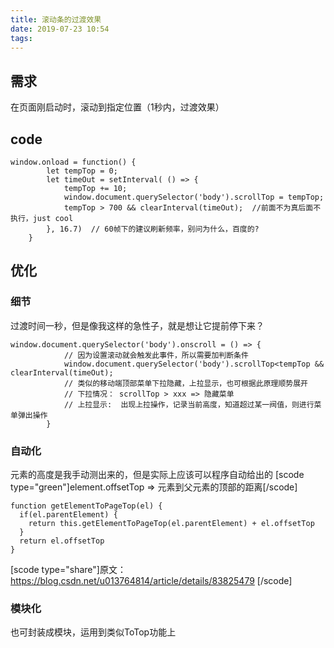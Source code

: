 ```yaml
---
title: 滚动条的过渡效果
date: 2019-07-23 10:54
tags:
---
```


## 需求

在页面刚启动时，滚动到指定位置（1秒内，过渡效果）

## code

```
window.onload = function() {
        let tempTop = 0;
        let timeOut = setInterval( () => {
            tempTop += 10;
            window.document.querySelector('body').scrollTop = tempTop;
            tempTop > 700 && clearInterval(timeOut);  //前面不为真后面不执行，just cool
        }, 16.7)  // 60帧下的建议刷新频率，别问为什么，百度的?
    }
```

## 优化

### 细节

过渡时间一秒，但是像我这样的急性子，就是想让它提前停下来？

```
window.document.querySelector('body').onscroll = () => {
            // 因为设置滚动就会触发此事件，所以需要加判断条件
            window.document.querySelector('body').scrollTop<tempTop && clearInterval(timeOut);
            // 类似的移动端顶部菜单下拉隐藏，上拉显示，也可根据此原理顺势展开
            // 下拉情况： scrollTop > xxx => 隐藏菜单
            // 上拉显示:  出现上拉操作，记录当前高度，知道超过某一阀值，则进行菜单弹出操作
        }
```

### 自动化

元素的高度是我手动测出来的，但是实际上应该可以程序自动给出的
[scode type="green"]element.offsetTop => 元素到父元素的顶部的距离[/scode]

```
function getElementToPageTop(el) {
  if(el.parentElement) {
    return this.getElementToPageTop(el.parentElement) + el.offsetTop
  }
  return el.offsetTop
}
```

[scode type="share"]原文：https://blog.csdn.net/u013764814/article/details/83825479 [/scode]

### 模块化

也可封装成模块，运用到类似ToTop功能上

